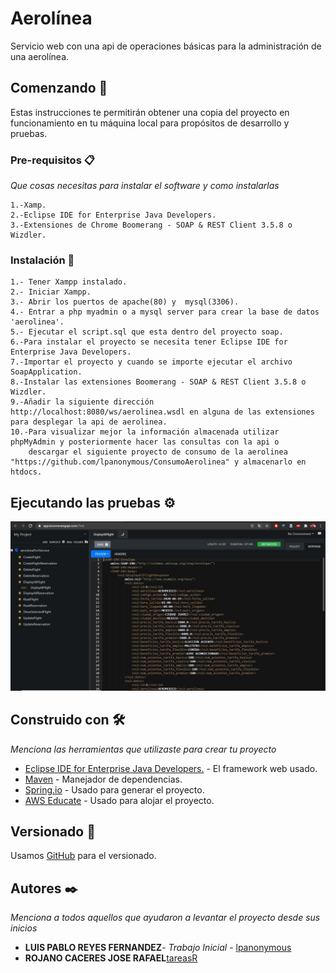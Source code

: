 # Aerolínea

Servicio web con una api de operaciones básicas para la administración de una aerolínea.

## Comenzando 🚀

Estas instrucciones te permitirán obtener una copia del proyecto en funcionamiento en tu máquina local para propósitos de desarrollo y pruebas.


### Pre-requisitos 📋

_Que cosas necesitas para instalar el software y como instalarlas_

```
1.-Xamp.
2.-Eclipse IDE for Enterprise Java Developers.
3.-Extensiones de Chrome Boomerang - SOAP & REST Client 3.5.8 o Wizdler.
```

### Instalación 🔧

```
1.- Tener Xampp instalado.
2.- Iniciar Xampp.
3.- Abrir los puertos de apache(80) y  mysql(3306).
4.- Entrar a php myadmin o a mysql server para crear la base de datos 'aerolinea'. 
5.- Ejecutar el script.sql que esta dentro del proyecto soap.
6.-Para instalar el proyecto se necesita tener Eclipse IDE for Enterprise Java Developers.
7.-Importar el proyecto y cuando se importe ejecutar el archivo SoapApplication.
8.-Instalar las extensiones Boomerang - SOAP & REST Client 3.5.8 o Wizdler.
9.-Añadir la siguiente dirección http://localhost:8080/ws/aerolinea.wsdl en alguna de las extensiones para desplegar la api de aerolinea.
10.-Para visualizar mejor la información almacenada utilizar phpMyAdmin y posteriormente hacer las consultas con la api o
    descargar el siguiente proyecto de consumo de la aerolinea "https://github.com/lpanonymous/ConsumoAerolinea" y almacenarlo en htdocs.
```

## Ejecutando las pruebas ⚙️
![alt text](https://github.com/lpanonymous/Aerolinea/blob/master/images/boomerang.JPG)
   
## Construido con 🛠️

_Menciona las herramientas que utilizaste para crear tu proyecto_

* [Eclipse IDE for Enterprise Java Developers.](https://www.eclipse.org/downloads/packages/release/2018-12/r/eclipse-ide-enterprise-java-developers) - El framework web usado.
* [Maven](https://maven.apache.org/) - Manejador de dependencias.
* [Spring.io](https://start.spring.io/) - Usado para generar el proyecto.
* [AWS Educate](https://aws.amazon.com/education/awseducate/) - Usado para alojar el proyecto.

## Versionado 📌

Usamos [GitHub](https://github.com/lpanonymous/Aerolinea.git) para el versionado.

## Autores ✒️

_Menciona a todos aquellos que ayudaron a levantar el proyecto desde sus inicios_

* **LUIS PABLO REYES FERNANDEZ**- *Trabajo Inicial* - [lpanonymous](https://github.com/lpanonymous/Aerolinea.git)
* **ROJANO CACERES JOSE RAFAEL**[tareasR](https://github.com/tareasR)
